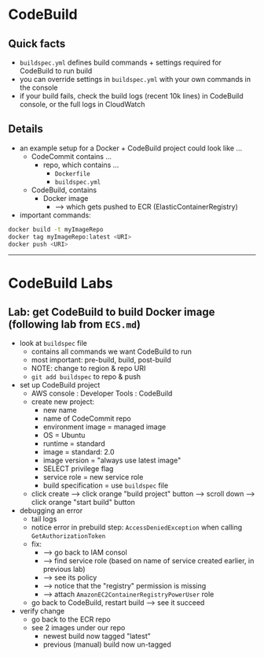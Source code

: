 # CodeBuild

## Quick facts
- `buildspec.yml` defines build commands + settings required for CodeBuild to run build
- you can override settings in `buildspec.yml` with your own commands in the console
- if your build fails, check the build logs (recent 10k lines) in CodeBuild console, or the full logs in CloudWatch

## Details
- an example setup for a Docker + CodeBuild project could look like ...
  - CodeCommit contains ...
    - repo, which contains ...
      - `Dockerfile`
      - `buildspec.yml`
  - CodeBuild, contains
    - Docker image
      - --> which gets pushed to ECR (ElasticContainerRegistry)
- important commands:
```bash
docker build -t myImageRepo
docker tag myImageRepo:latest <URI>
docker push <URI>
```

-----

# CodeBuild Labs

## Lab: get CodeBuild to build Docker image (following lab from `ECS.md`)
- look at `buildspec` file
  - contains all commands we want CodeBuild to run
  - most important: pre-build, build, post-build
  - NOTE: change to region & repo URI
  - `git add buildspec` to repo & push
- set up CodeBuild project
  - AWS console : Developer Tools : CodeBuild
  - create new project:
    + new name
    + name of CodeCommit repo
    + environment image = managed image
    + OS = Ubuntu
    + runtime = standard
    + image = standard: 2.0
    + image version = "always use latest image"
    + SELECT privilege flag
    + service role = new service role
    + build specification = use `buildspec` file
  - click create --> click orange "build project" button --> scroll down --> click orange "start build" button
- debugging an error
  - tail logs
  - notice error in prebuild step: `AccessDeniedException` when calling `GetAuthorizationToken`
  - fix:
    - --> go back to IAM consol
    - --> find service role (based on name of service created earlier, in previous lab)
    - --> see its policy
    - --> notice that the "registry" permission is missing
    - --> attach `AmazonEC2ContainerRegistryPowerUser` role
  - go back to CodeBuild, restart build --> see it succeed
- verify change
  - go back to the ECR repo
  - see 2 images under our repo
    - newest build now tagged "latest"
    - previous (manual) build now un-tagged